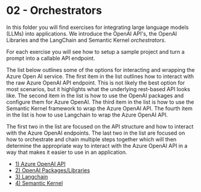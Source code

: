 # 02 - Orchestrators

In this folder you will find exercises for integrating large language models (LLMs) into applications. We introduce the OpenAI API's, the OpenAI Libraries and the LangChain and Semantic Kernel *orchestrators*.

For each exercise you will see how to setup a sample project and turn a prompt into a callable API endpoint.

The list below outlines some of the options for interacting and wrapping the Azure Open AI service. The first item in the list outlines how to interact with the raw Azure OpenAI API endpoint. This is not likely the best option for most scenarios, but it highlights what the underlying rest-based API looks like. The second item in the list is how to use the OpenAI packages and configure them for Azure OpenAI. The third item in the list is how to use the Semantic Kernel framework to wrap the Azure OpenAI API. The fourth item in the list is how to use Langchain to wrap the Azure OpenAI API.

The first two in the list are focused on the API structure and how to interact with the Azure OpenAI endpoints. The last two in the list are focused on how to orchestrate and chain multiple steps together which will then determine the appropriate way to interact with the Azure OpenAI API in a way that makes it easier to use in an application.

* [1) Azure OpenAI API](01-AzureOpenAIAPI/azureopenaiapi.md)
* [2) OpenAI Packages/Libraries](02-OpenAIPackages/openai.md)
* [3) Langchain](03-LangChain/langchain.md)
* [4) Semantic Kernel](04-SemanticKernel/semantickernel.md)
